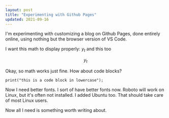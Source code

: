 ```yaml
---
layout: post
title: "Experimenting with Github Pages"
updated: 2021-09-16
---
```


I'm experimenting with customizing a blog on Github Pages, done entirely online, using nothing but the browser version of VS Code.

I want this math to display properly: $y_{t}$ and this too

$$y_{t}$$

Okay, so math works just fine. How about code blocks?

```
print("this is a code block in lowercase");
```

Now I need better fonts. I sort of have better fonts now. Roboto will work on Linux, but it's often not installed. I added Ubuntu too. That should take care of most Linux users.

Now all I need is something worth writing about.